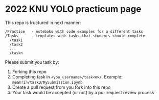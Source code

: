 # 2022 KNU YOLO practicum page

This repo is tructured in next manner:
```
/Practice   - noteboks with code examples for a different tasks
/Tasks      - templates with tasks that students should complete
  /task1
  /task2
  ...
  /taskn
```

Please submit you task by:
1. Forking this repo
2. Completing task in
`<you_username>/task<n>/`. Example: `meanrin/task3/MySubmission.ipynb`
3. Create a pull request from you fork into this repo
4. Your task would be accepted (or not) by a pull request review process 
